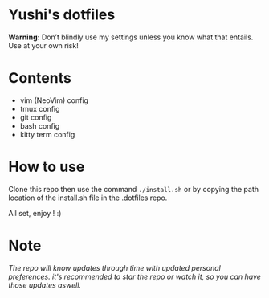 # Yushi's dotfiles 

**Warning:** Don’t blindly use my settings unless you know what that entails. Use at your own risk!

# Contents 

* vim (NeoVim) config
* tmux config
* git config
* bash config
* kitty term config

# How to use 

Clone this repo then use the command `./install.sh` or by copying the path location of the install.sh file in the .dotfiles repo.


All set, enjoy ! :)

# Note

*The repo will know updates through time with updated personal preferences. it's recommended to star the repo
or watch it, so you can have those updates aswell.*
